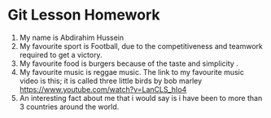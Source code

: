 # Git Lesson Homework

1.  My name is Abdirahim Hussein
2.  My favourite sport is Football, due to the competitiveness and teamwork required to get a victory.
3.  My favourite food is burgers because of the taste and simplicity .
4.  My favourite music is reggae music. The link to my favourite music video is this; it is called three little birds by bob marley https://www.youtube.com/watch?v=LanCLS_hIo4
5.  An interesting fact about me that i would say is i have been to more than 3 countries around the world.